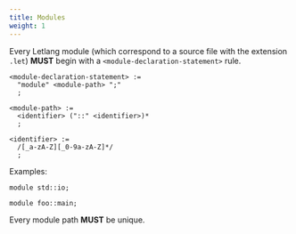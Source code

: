 ```yaml
---
title: Modules
weight: 1
---
```


Every Letlang module (which correspond to a source file with the extension
`.let`) **MUST** begin with a `<module-declaration-statement>` rule.

```bnf
<module-declaration-statement> :=
  "module" <module-path> ";"
  ;

<module-path> :=
  <identifier> ("::" <identifier>)*
  ;

<identifier> :=
  /[_a-zA-Z][_0-9a-zA-Z]*/
  ;
```

Examples:

```letlang
module std::io;
```

```letlang
module foo::main;
```

Every module path **MUST** be unique.
